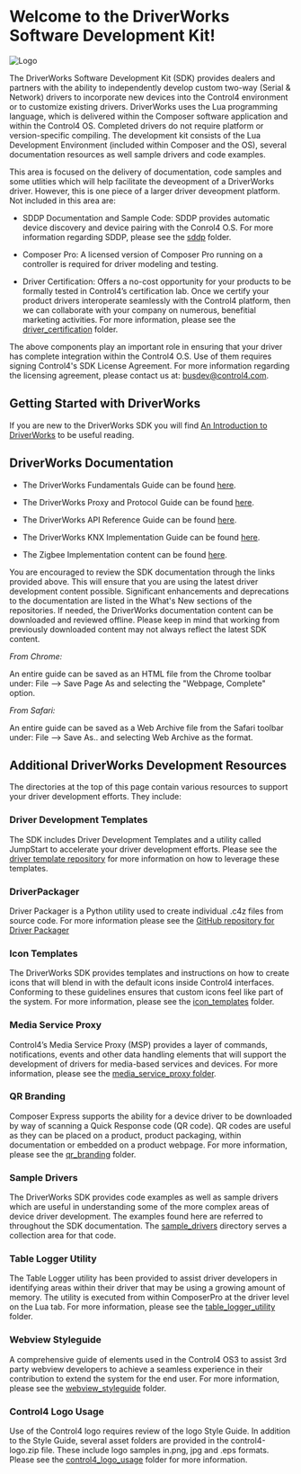 [copyright]: # (Copyright 2022 Snap One, LLC. All rights reserved.)

# **Welcome to the DriverWorks Software Development Kit!**

![Logo][logo]

The DriverWorks Software Development Kit (SDK) provides dealers and partners with the ability to independently develop custom two-way (Serial & Network) drivers to incorporate new devices into the Control4 environment or to customize existing drivers. DriverWorks uses the Lua programming language, which is delivered within the Composer software application and within the Control4 OS. Completed drivers do not require platform or version-specific compiling. The development kit consists of the Lua Development Environment (included within Composer and the OS), several documentation resources as well sample drivers and code examples.

This area is focused on the delivery of documentation, code samples and some utlities which will help facilitate the deveopment of a DriverWorks driver. However, this is one piece of a larger driver deveopment platform. Not included in this area are:

- SDDP Documentation and Sample Code: SDDP provides automatic device discovery and device pairing with the Conrol4 O.S. For more information regarding SDDP, please see the [sddp][12] folder.

- Composer Pro: A licensed version of Composer Pro running on a controller is required for driver modeling and testing.

- Driver Certification: Offers a no-cost opportunity for your products to be formally tested in Control4’s certification lab. Once we certify your product drivers interoperate seamlessly with the Control4 platform, then we can collaborate with your company on numerous, benefitial marketing activities. For more information, please see the [driver_certification][13] folder.

The above components play an important role in ensuring that your driver has complete integration within the Control4 O.S. Use of them requires signing Control4's SDK License Agreement. For more information regarding the licensing agreement, please contact us at: busdev@control4.com.

## Getting Started with DriverWorks

If you are new to the DriverWorks SDK you will find [An Introduction to DriverWorks][1] to be useful reading.

## DriverWorks Documentation

- The DriverWorks Fundamentals Guide can be found [here][2].

- The DriverWorks Proxy and Protocol Guide can be found [here][3].

- The DriverWorks API Reference Guide can be found [here][4].

- The DriverWorks KNX Implementation Guide can be found [here][5].

- The Zigbee Implementation content can be found [here][16].

You are encouraged to review the SDK documentation through the links provided above. This will ensure that you are using the latest driver development content possible. Significant enhancements and deprecations to the documentation are listed in the What's New sections of the repositories. If needed, the DriverWorks documentation content can be downloaded and reviewed offline. Please keep in mind that working from previously downloaded content may not always reflect the latest SDK content.

_From Chrome:_

An entire guide can be saved as an HTML file from the Chrome toolbar under: File --> Save Page As and selecting the "Webpage, Complete" option.

_From Safari:_

An entire guide can be saved as a Web Archive file from the Safari toolbar under: File --> Save As.. and selecting Web Archive as the format.

## Additional DriverWorks Development Resources

The directories at the top of this page contain various resources to support your driver development efforts. They include:

### Driver Development Templates

The SDK includes Driver Development Templates and a utility called JumpStart to accelerate your driver development efforts. Please see the [driver template repository][7] for more information on how to leverage these templates.

### DriverPackager

Driver Packager is a Python utility used to create individual .c4z files from source code. For more information please see the [GitHub repository for Driver Packager](https://github.com/snap-one/drivers-driverpackager)

### Icon Templates

The DriverWorks SDK provides templates and instructions on how to create icons that will blend in with the default icons inside Control4 interfaces. Conforming to these guidelines ensures that custom icons feel like part of the system. For more information, please see the [icon_templates][6] folder.

### Media Service Proxy

Control4’s Media Service Proxy (MSP) provides a layer of commands, notifications, events and other data handling elements that will support the development of drivers for media-based services and devices. For more information, please see the [media_service_proxy folder][8].

### QR Branding

Composer Express supports the ability for a device driver to be downloaded by way of scanning a Quick Response code (QR code). QR codes are useful as they can be placed on a product, product packaging, within documentation or embedded on a product webpage. For more information, please see the [qr_branding][9] folder.

### Sample Drivers

The DriverWorks SDK provides code examples as well as sample drivers which are useful in understanding some of the more complex areas of device driver development. The examples found here are referred to throughout the SDK documentation. The [sample_drivers][10] directory serves a collection area for that code.

### Table Logger Utility

The Table Logger utility has been provided to assist driver developers in identifying areas within their driver that may be using a growing amount of memory. The utility is executed from within ComposerPro at the driver level on the Lua tab. For more information, please see the [table_logger_utility][11] folder.

### Webview Styleguide

A comprehensive guide of elements used in the Control4 OS3 to assist 3rd party webview developers to achieve a seamless experience in their contribution to extend the system for the end user. For more information, please see the [webview_styleguide][17] folder.

### Control4 Logo Usage

Use of the Control4 logo requires review of the logo Style Guide. In addition to the Style Guide, several asset folders are provided in the control4-logo.zip file. These include logo samples in.png, jpg and .eps formats. Please see the [control4_logo_usage][15] folder for more information.

[1]: https://snap-one.github.io/docs-driverworks-introduction/#introduction
[2]: https://snap-one.github.io/docs-driverworks-fundamentals/#introduction
[3]: https://snap-one.github.io/docs-driverworks-proxyprotocol/#introduction
[4]: https://snap-one.github.io/docs-driverworks-api/#introduction
[5]:  https://snap-one.github.io/docs-driverworks-knx/#knx-and-control4
[logo]: https://github.com/snap-one/docs-driverworks/blob/media/images/logo.png?raw=true
[6]: https://github.com/snap-one/docs-driverworks/tree/master/icon_templates
[7]: https://github.com/snap-one/drivers-template-code-public
[8]: https://github.com/snap-one/docs-driverworks/tree/master/media_service_proxy
[9]: https://github.com/snap-one/docs-driverworks/tree/master/qr_branding
[10]: https://github.com/snap-one/docs-driverworks/tree/master/sample_drivers
[11]: https://github.com/snap-one/docs-driverworks/tree/master/table_logger_utility
[12]: https://github.com/snap-one/docs-driverworks/tree/master/sddp
[13]: https://github.com/snap-one/docs-driverworks/tree/master/driver_certification
[14]: https://github.com/snap-one/docs-driverworks/tree/master/sdk_licensing_agreement
[15]: https://github.com/snap-one/docs-driverworks/tree/master/control4_logo_usage
[16]: https://snap-one.github.io/docs-zigbee/#overview
[17]: https://github.com/snap-one/docs-driverworks/tree/master/webview%20styleguide%20
